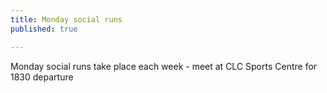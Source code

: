 ```yaml
---
title: Monday social runs
published: true

---
```


Monday social runs take place each week - meet at CLC Sports Centre for 1830 departure
